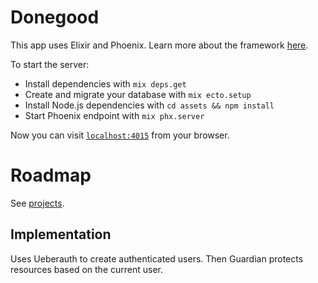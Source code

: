 # Donegood
This app uses Elixir and Phoenix. Learn more about the framework [here](https://phoenixframework.org).

To start the server:
- Install dependencies with `mix deps.get`
- Create and migrate your database with `mix ecto.setup`
- Install Node.js dependencies with `cd assets && npm install`
- Start Phoenix endpoint with `mix phx.server`

Now you can visit [`localhost:4015`](http://localhost:4015) from your browser.

# Roadmap
See [projects](https://github.com/grandpodcast/donegood-web/projects).


## Implementation

Uses Ueberauth to create authenticated users.
Then Guardian protects resources based on the current user.
